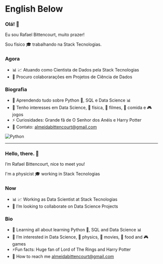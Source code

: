 
# English Below

### Olá! 👋 
Eu sou Rafael Bittencourt, muito prazer!

Sou físico 🎓 trabalhando na Stack Tecnologias.

### Agora

- 📊 📈 Atuando como Cientista de Dados pela Stack Tecnologias
- 💞️ Procuro colaborarações em Projetos de Ciência de Dados

### Biografia

- 🌱 Aprendendo tudo sobre Python 🐍, SQL e Data Science 📊
- 👀 Tenho interesses em Data Science, 🔭 física, 🎥 filmes, 🍴 comida e 🎮 jogos
- ⚡️ Curiosidades: Grande fã de O Senhor dos Anéis e Harry Potter
- 📧 Contato: almeidabittencourt@gmail.com

![Python](https://img.shields.io/badge/Python-3776AB?style=for-the-badge&logo=python&logoColor=white)

----------------------------------------------------------------------------------------------------------------------------------

### Hello, there. 👋  
I’m Rafael Bittencourt, nice to meet you!

I'm a physicist :mortar_board: working in Stack Tecnologias

### Now


- :bar_chart: :chart_with_upwards_trend: Working as Data Scientist at Stack Tecnologias
- 💞️ I’m looking to collaborate on Data Science Projects


### Bio

- 🌱 Learning all about learning Python :snake:, SQL and Data Science :bar_chart:
- 👀 I’m interested in Data Science, :telescope: physics, :movie_camera: movies,  :fork_and_knife: food and :video_game: games
- ⚡️Fun facts: Huge fan of Lord of The Rings and Harry Potter
- :email: How to reach me almeidabittencourt@gmail.com 
<!---
Rabittencourt/Rabittencourt is a ✨ special ✨ repository because its `README.md` (this file) appears on your GitHub profile.
You can click the Preview link to take a look at your changes.
--->
